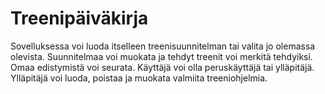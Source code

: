 # Treenipäiväkirja
Sovelluksessa voi luoda itselleen treenisuunnitelman tai valita jo olemassa 
olevista.
Suunnitelmaa voi muokata ja tehdyt treenit voi merkitä tehdyiksi.
Omaa edistymistä voi seurata.
Käyttäjä voi olla peruskäyttäjä tai ylläpitäjä.
Ylläpitäjä voi luoda, poistaa ja muokata valmiita treeniohjelmia.
